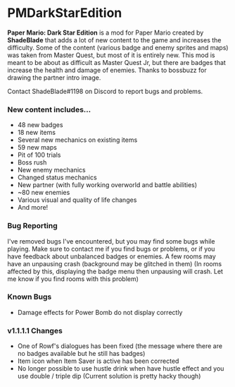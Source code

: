 # PMDarkStarEdition
**Paper Mario: Dark Star Edition** is a mod for Paper Mario created by **ShadeBlade** that adds a lot of new content to the game and increases the difficulty.
Some of the content (various badge and enemy sprites and maps) was taken from Master Quest, but most of it is entirely new.
This mod is meant to be about as difficult as Master Quest Jr, but there are badges that increase the health and damage of enemies.
Thanks to bossbuzz for drawing the partner intro image.

Contact ShadeBlade#1198 on Discord to report bugs and problems.

### **New content includes...**
- 48 new badges
- 18 new items
- Several new mechanics on existing items
- 59 new maps
- Pit of 100 trials
- Boss rush
- New enemy mechanics
- Changed status mechanics
- New partner (with fully working overworld and battle abilities)
- ~80 new enemies
- Various visual and quality of life changes
- And more!

### Bug Reporting
I've removed bugs I've encountered, but you may find some bugs while playing.
Make sure to contact me if you find bugs or problems, or if you have feedback about unbalanced badges or enemies.
A few rooms may have an unpausing crash (background may be glitched in them) (In rooms affected by this, displaying the badge menu then unpausing will crash. Let me know if you find rooms with this problem)

### Known Bugs
- Damage effects for Power Bomb do not display correctly

### v1.1.1.1 Changes
- One of Rowf's dialogues has been fixed (the message where there are no badges available but he still has badges)
- Item icon when Item Saver is active has been corrected
- No longer possible to use hustle drink when have hustle effect and you use double / triple dip (Current solution is pretty hacky though)